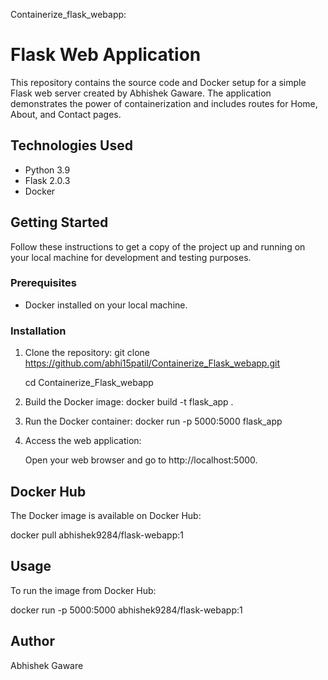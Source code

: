 Containerize_flask_webapp:

# Flask Web Application

This repository contains the source code and Docker setup for a simple Flask web server created by Abhishek Gaware. The application demonstrates the power of containerization and includes routes for Home, About, and Contact pages.

## Technologies Used
- Python 3.9
- Flask 2.0.3
- Docker

## Getting Started
Follow these instructions to get a copy of the project up and running on your local machine for development and testing purposes.

### Prerequisites
- Docker installed on your local machine.

### Installation

1. Clone the repository:
   git clone https://github.com/abhi15patil/Containerize_Flask_webapp.git

   cd Containerize_Flask_webapp

3. Build the Docker image:
   docker build -t flask_app .

4. Run the Docker container:
   docker run -p 5000:5000 flask_app

5. Access the web application:

   Open your web browser and go to http://localhost:5000.

## Docker Hub

The Docker image is available on Docker Hub:

docker pull abhishek9284/flask-webapp:1

## Usage

To run the image from Docker Hub:

docker run -p 5000:5000 abhishek9284/flask-webapp:1

## Author
Abhishek Gaware


